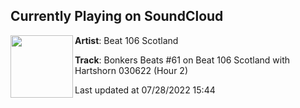 ## Currently Playing on SoundCloud

[<img align="left" width="100" src="https://i1.sndcdn.com/artworks-Xag1t0fG8ZBeFtXH-P5xgPw-t500x500.jpg">](https://soundcloud.com/beat106scotland/bonkers-beats-61-on-beat-106-scotland-with-hartshorn-030622-hour-2)

**Artist**: Beat 106 Scotland 

**Track**: Bonkers Beats #61 on Beat 106 Scotland with Hartshorn 030622 (Hour 2)

Last updated at 07/28/2022 15:44

